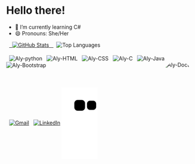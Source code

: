 # Hello there!
- 🌱 I’m currently learning C#
- 😄 Pronouns: She/Her


<div>
  <a href = "https://www.linkedin.com/in/alycia-lima-" target="_blank">
  <img height = "150em" src = "https://github-readme-stats.vercel.app/api?username=AlyciaSilva&show_icons=true&&theme=dracula&include_all_commits=true&count_private=true" alt="GitHub Stats"/>
  </a>
  <img height = "150em" src = "https://github-readme-stats.vercel.app/api/top-langs/?username=AlyciaSilva&layout=compact&langs_count=16&theme=dracula" alt="Top Languages"/>
</div>
<div style = "display: inline_block"> <br>
  <img align = "center" alt = "Aly-python" height = "40" width = "90" src="https://cdn.jsdelivr.net/gh/devicons/devicon/icons/python/python-original.svg"/>
  <img align = "center" alt = "Aly-HTML" height = "40" width = "90" src="https://cdn.jsdelivr.net/gh/devicons/devicon/icons/html5/html5-original.svg"/>
  <img align = "center" alt = "Aly-CSS" height = "40" width = "90" src="https://cdn.jsdelivr.net/gh/devicons/devicon/icons/css3/css3-original.svg"/>
  <img align = "center" alt = "Aly-C" height = "40" width = "90" src= "https://cdn.jsdelivr.net/gh/devicons/devicon/icons/c/c-original.svg"/>
  <img align = "center" alt = "Aly-Java" height = "40" width = "90" src= "https://cdn.jsdelivr.net/gh/devicons/devicon/icons/java/java-original.svg"/>
  <img align = "center" alt = "Aly-Bootstrap" height = "40" width = "90" src= "https://cdn.jsdelivr.net/gh/devicons/devicon/icons/bootstrap/bootstrap-original.svg"/>
  <img align="right" height="150" style="border-radius:50px;" alt = "Aly-Doctor" src = "https://media4.giphy.com/media/SuIyXbcCE76MbePBYm/giphy.gif?cid=790b76111c02e3eb3597a3a8f0f9f2282893d7c2f67a62bc&rid=giphy.gif&ct=g">
</div> <br>
 
<div>
  <div>
  <a href = "mailto:alycialima@gmail.com" target="_blank"><img src="https://img.shields.io/badge/-Gmail-%23333?style=for-the-badge&logo=gmail&logoColor=white" alt="Gmail"/></a>
  <a href="https://www.linkedin.com/in/alycia-lima-" target="_blank"><img src="https://img.shields.io/badge/-LinkedIn-%230077B5?style=for-the-badge&logo=linkedin&logoColor=white" alt="LinkedIn"/></a>


<picture align="center">
  <source media="(prefers-color-scheme: dark)" srcset="https://raw.githubusercontent.com/AlyciaSilva/AlyciaSilva/output/github-contribution-grid-snake-dark.svg">
  <source media="(prefers-color-scheme: light)" srcset="https://raw.githubusercontent.com/AlyciaSilva/AlyciaSilva/output/github-contribution-grid-snake-dark.svg">
  <img align="center" alt="github contribution grid snake animation" src="https://raw.githubusercontent.com/AlyciaSilva/AlyciaSilva/output/github-contribution-grid-snake.svg">
</picture>

<div>
